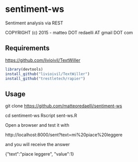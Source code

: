 # sentiment-ws
Sentiment analysis via REST

COPYRIGHT (c) 2015  - matteo DOT redaelli AT gmail DOT com

## Requirements

https://github.com/livioivil/TextWiller

```R
library(devtools)
install_github("livioivil/TextWiller")
install_github("trestletech/rapier")
```

## Usage

git clone https://github.com/matteoredaelli/sentiment-ws

cd sentiment-ws
Rscript sent-ws.R

Open a browser and test it with

 http://localhost:8000/sent?text=mi%20piace%20leggere

and you will receive the answer

  {"text":"piace leggere", "value":1}
